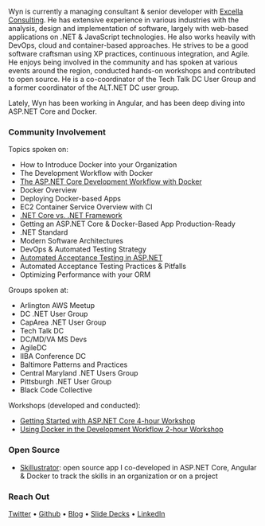 Wyn is currently a managing consultant & senior developer with [Excella Consulting](https://excella.com). He has extensive experience in various industries with the analysis, design and implementation of software, largely with web-based applications on .NET & JavaScript technologies. He also works heavily with DevOps, cloud and container-based approaches. He strives to be a good software craftsman using XP practices, continuous integration, and Agile. He enjoys being involved in the community and has spoken at various events around the region, conducted hands-on workshops and contributed to open source. He is a co-coordinator of the Tech Talk DC User Group and a former coordinator of the ALT.NET DC user group.

Lately, Wyn has been working in Angular, and has been deep diving into ASP.NET Core and Docker.

### Community Involvement

Topics spoken on:

* How to Introduce Docker into your Organization
* The Development Workflow with Docker
* [The ASP.NET Core Development Workflow with Docker](https://www.slideshare.net/wynvandevanter/aspnet-core-developer-workflow-with-docker)
* Docker Overview
* Deploying Docker-based Apps
* EC2 Container Service Overview with CI
* [.NET Core vs. .NET Framework](https://www.slideshare.net/wynvandevanter/net-core-10-vs-net-framework)
* Getting an ASP.NET Core & Docker-Based App Production-Ready
* .NET Standard
* Modern Software Architectures
* DevOps & Automated Testing Strategy
* [Automated Acceptance Testing in ASP.NET](https://www.slideshare.net/wynvandevanter/automated-acceptance-tests-in-net)
* Automated Acceptance Testing Practices & Pitfalls
* Optimizing Performance with your ORM

Groups spoken at:

* Arlington AWS Meetup
* DC .NET User Group
* CapArea .NET User Group
* Tech Talk DC
* DC/MD/VA MS Devs
* AgileDC
* IIBA Conference DC
* Baltimore Patterns and Practices
* Central Maryland .NET Users Group
* Pittsburgh .NET User Group
* Black Code Collective

Workshops (developed and conducted):

* [Getting Started with ASP.NET Core 4-hour Workshop](https://github.com/excellalabs/aspnetcore-workshop-kit)
* [Using Docker in the Development Workflow 2-hour Workshop](https://github.com/excellalabs/docker-workshop-1)

### Open Source

* [Skillustrator](github.com/excellalabs/skillustrator): open source app I co-developed in ASP.NET Core, Angular & Docker to track the skills in an organization or on a project

### Reach Out

[Twitter](https://twitter.com/wynv) &bull; [Github](https://github.com/wyntuition) &bull; [Blog](https://www.excella.com/insights/author/wynv) &bull; [Slide Decks](http://www.slideshare.net/wynvandevanter) &bull; [LinkedIn](https://www.linkedin.com/in/wyntuition)
